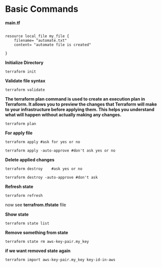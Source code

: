 # Basic Commands

**main.tf**
<pre><code>
resource local_file my_file {
	filename= "automate.txt"
	content= "automate file is created"

}
</code></pre>

**Initialize Directory**
<pre><code>terraform init</code></pre>

**Validate file syntax**
<pre><code>terraform validate</code></pre>

**The terraform plan command is used to create an execution plan in Terraform. It allows you to preview the changes that Terraform will make to your infrastructure before applying them. This helps you understand what will happen without actually making any changes.**

<pre><code>terraform plan</code></pre>

**For apply file**
<pre><code>terraform apply #ask for yes or no</code></pre>
<pre><code>terraform apply -auto-approve #don't ask yes or no</code></pre>

**Delete applied changes**
<pre><code>terraform destroy    #ask yes or no</code></pre>
<pre><code>terraform destroy -auto-approve #don't ask</code></pre>

**Refresh state**
<pre><code>terraform refresh</code></pre>

now see **terrafrom.tfstate** file

**Show state**
<pre><code>terraform state list</code></pre>

**Remove something from  state**
<pre><code>terraform state rm aws-key-pair.my_key</code></pre>

**if we want removed state again**
<pre><code>terraform import aws-key-pair.my_key key-id-in-aws</code></pre>

